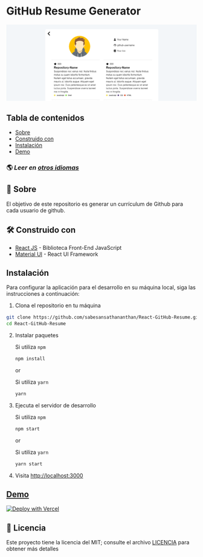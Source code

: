 # GitHub Resume Generator

![React GitHub Resume](../src/assets/readme/screenshot.png)

## Tabla de contenidos

- [Sobre](#about)
- [Construido con](#built-withh)
- [Instalación](#installation)
- [Demo](#live-demo)
  <br>

### 🌎 _Leer en [otros idiomas](./Translations.md)_

<h2 id='about'>🤔 Sobre</h2>

El objetivo de este repositorio es generar un currículum de Github para cada usuario de github.

<h2 id='built-with'>🛠️ Construido con</h2>

- [React JS](https://reactjs.org/) - Biblioteca Front-End JavaScript
- [Material UI](https://material-ui.com/) - React UI Framework

<h2 id='installation'>Instalación</h2>

Para configurar la aplicación para el desarrollo en su máquina local, siga las instrucciones a continuación:

1. Clona el repositorio en tu máquina

```bash
git clone https://github.com/sabesansathananthan/React-GitHub-Resume.git
cd React-GitHub-Resume
```

2. Instalar paquetes

    Si utiliza `npm`
    ```bash
    npm install
    ```

    or

    Si utiliza `yarn`
    ```bash
    yarn
    ```

3. Ejecuta el servidor de desarrollo

    Si utiliza `npm`
    ```bash
    npm start
    ```

    or

    Si utiliza `yarn`
    ```bash
    yarn start
    ```

4. Visita <http://localhost:3000>

<h2 id='live-demo'><a href="https://react-github-resume.vercel.app/">Demo</a></h2>

[![Deploy with Vercel](https://vercel.com/button)](https://vercel.com/new/git/external?repository-url=https://github.com/sabesansathananthan/React-GitHub-Resume)

## 📄 Licencia

Este proyecto tiene la licencia del MIT; consulte el archivo [LICENCIA](../LICENSE) para obtener más detalles

